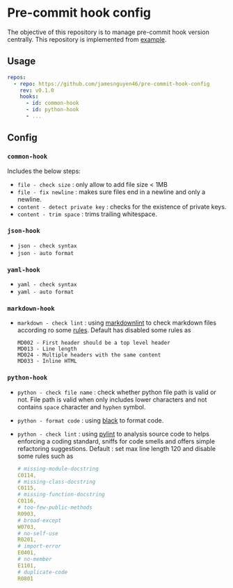 # Pre-commit hook config

The objective of this repository is to manage pre-commit hook version centrally. This repository is implemented from [example](https://github.com/pre-commit/pre-commit/issues/731#issuecomment-376945745).

## Usage

```yaml
repos:
  - repo: https://github.com/jamesnguyen46/pre-commit-hook-config
    rev: v0.1.0
    hooks:
      - id: common-hook
      - id: python-hook
      - ...
```
## Config

### `common-hook`

Includes the below steps:

- `file - check size` : only allow to add file size < 1MB
- `file - fix newline` : makes sure files end in a newline and only a newline.
- `content - detect private key` : checks for the existence of private keys.
- `content - trim space` : trims trailing whitespace.

### `json-hook`

- `json - check syntax`
- `json - auto format`

### `yaml-hook`

- `yaml - check syntax`
- `yaml - auto format`

### `markdown-hook`

- `markdown - check lint` : using [markdownlint](https://github.com/markdownlint/markdownlint) to check markdown files according ro some [rules](https://github.com/markdownlint/markdownlint/blob/master/docs/RULES.md). Default has disabled some rules as

  ```
  MD002 - First header should be a top level header
  MD013 - Line length
  MD024 - Multiple headers with the same content
  MD033 - Inline HTML
  ```

### `python-hook`

- `python - check file name` : check whether python file path is valid or not. File path is valid when only includes lower characters and not contains `space` character and `hyphen` symbol.
- `python - format code` : using [black](https://github.com/psf/black) to format code.
- `python - check lint` : using [pylint](https://github.com/pycqa/pylint) to analysis source code to helps enforcing a coding standard, sniffs for code smells and offers simple refactoring suggestions.
Default : set max line length 120 and disable some rules such as

  ```yaml
  # missing-module-docstring
  C0114,
  # missing-class-docstring
  C0115,
  # missing-function-docstring
  C0116,
  # too-few-public-methods
  R0903,
  # broad-except
  W0703,
  # no-self-use
  R0201,
  # import-error
  E0401,
  # no-member
  E1101,
  # duplicate-code
  R0801
  ```
